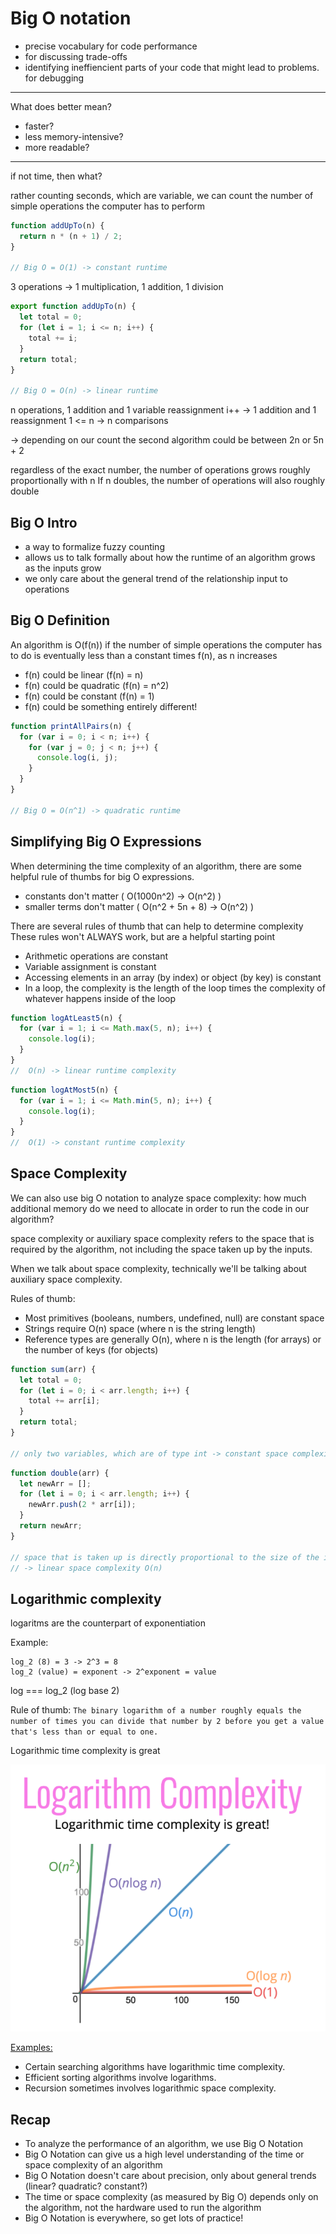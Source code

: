 # Big O notation

* precise vocabulary for code performance 
* for discussing trade-offs
* identifying ineffiencient parts of your code that might lead to problems. for debugging

--------------------------------

What does better mean?

* faster?
* less memory-intensive?
* more readable?

----------------------------------

if not time, then what?

rather counting seconds, which are variable, we can count the number of simple operations the 
computer has to perform

```javascript
function addUpTo(n) {
  return n * (n + 1) / 2;
}

// Big O = O(1) -> constant runtime
```

3 operations -> 1 multiplication, 1 addition, 1 division

```javascript
export function addUpTo(n) {
  let total = 0;
  for (let i = 1; i <= n; i++) {
    total += i;
  }
  return total;
}

// Big O = O(n) -> linear runtime
```

n operations, 1 addition and 1 variable reassignment
i++ -> 1 addition and 1 reassignment
1 <= n -> n comparisons

-> depending on our count the second algorithm could be between 2n or 5n + 2

regardless of the exact number, the number of operations grows roughly proportionally with n
If n doubles, the number of operations will also roughly double

## Big O Intro
* a way to formalize fuzzy counting
* allows us to talk formally about how the runtime of an algorithm grows as the inputs grow
* we only care about the general trend of the relationship input to operations

## Big O Definition
An algorithm is O(f(n)) if the number of simple operations the computer has to do is eventually less than a constant times f(n), as n increases

* f(n) could be linear (f(n) = n)
* f(n) could be quadratic (f(n) = n^2)
* f(n) could be constant (f(n) = 1)
* f(n) could be something entirely different!

```javascript
function printAllPairs(n) {
  for (var i = 0; i < n; i++) {
    for (var j = 0; j < n; j++) {
      console.log(i, j);
    }
  }
}

// Big O = O(n^1) -> quadratic runtime
```

## Simplifying Big O Expressions
When determining the time complexity of an algorithm, there are some helpful rule of thumbs for big O expressions.

* constants don't matter ( O(1000n^2) -> O(n^2) )
* smaller terms don't matter ( O(n^2 + 5n + 8) -> O(n^2) )

There are several rules of thumb that can help to determine complexity
These rules won't ALWAYS work, but are a helpful starting point

* Arithmetic operations are constant
* Variable assignment is constant
* Accessing elements in an array (by index) or object (by key) is constant
* In a loop, the complexity is the length of the loop times the complexity of whatever happens inside of the loop

```javascript
function logAtLeast5(n) {
  for (var i = 1; i <= Math.max(5, n); i++) {
    console.log(i);
  }
}
//  O(n) -> linear runtime complexity
```

```javascript
function logAtMost5(n) {
  for (var i = 1; i <= Math.min(5, n); i++) {
    console.log(i);
  }
}
//  O(1) -> constant runtime complexity
```

## Space Complexity
We can also use big O notation to analyze space complexity: how much additional memory do we need to allocate in order to run the code in our algorithm?

space complexity or auxiliary space complexity refers to the space that is required by the algorithm, not including the space taken up by the inputs.

When we talk about space complexity, technically we'll be talking about auxiliary space complexity.

Rules of thumb:
* Most primitives (booleans, numbers, undefined, null) are constant space
* Strings require O(n) space (where n is the string length)
* Reference types are generally O(n), where n is the length (for arrays) or the number of keys (for objects)

```javascript
function sum(arr) {
  let total = 0;
  for (let i = 0; i < arr.length; i++) {
    total += arr[i];
  }
  return total;
}

// only two variables, which are of type int -> constant space complexity O(1)
```

```javascript
function double(arr) {
  let newArr = [];
  for (let i = 0; i < arr.length; i++) {
    newArr.push(2 * arr[i]);
  }
  return newArr;
}

// space that is taken up is directly proportional to the size of the input array 
// -> linear space complexity O(n)
```

## Logarithmic complexity

logaritms are the counterpart of exponentiation

Example:
```
log_2 (8) = 3 -> 2^3 = 8
log_2 (value) = exponent -> 2^exponent = value
```

log === log_2 (log base 2)

Rule of thumb: `The binary logarithm of a number roughly equals the number of times you can divide that number by 2 before you get a value that's less than or equal to one.`

Logarithmic time complexity is great

![Time Complexity](./time-complexit.png)

<u>Examples:</u>
* Certain searching algorithms have logarithmic time complexity.
* Efficient sorting algorithms involve logarithms.
* Recursion sometimes involves logarithmic space complexity.

## Recap

* To analyze the performance of an algorithm, we use Big O Notation
* Big O Notation can give us a high level understanding of the time or space complexity of an algorithm
* Big O Notation doesn't care about precision, only about general trends (linear? quadratic? constant?)
* The time or space complexity (as measured by Big O) depends only on the algorithm, not the hardware used to run the algorithm
* Big O Notation is everywhere, so get lots of practice!